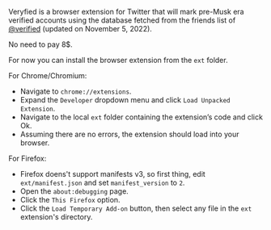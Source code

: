 Veryfied is a browser extension for Twitter that will mark pre-Musk era verified accounts using the database fetched from the friends list of [@verified](https://twitter.com/verified) (updated on November 5, 2022).

No need to pay 8$.

For now you can install the browser extension from the `ext` folder.

For Chrome/Chromium:

* Navigate to `chrome://extensions`.
* Expand the `Developer` dropdown menu and click `Load Unpacked Extension`.
* Navigate to the local `ext` folder containing the extension’s code and click Ok.
* Assuming there are no errors, the extension should load into your browser.

For Firefox:

* Firefox doens't support manifests v3, so first thing, edit `ext/manifest.json` and set `manifest_version` to `2`.
* Open the `about:debugging` page.
* Click the `This Firefox` option.
* Click the `Load Temporary Add-on` button, then select any file in the `ext` extension's directory.